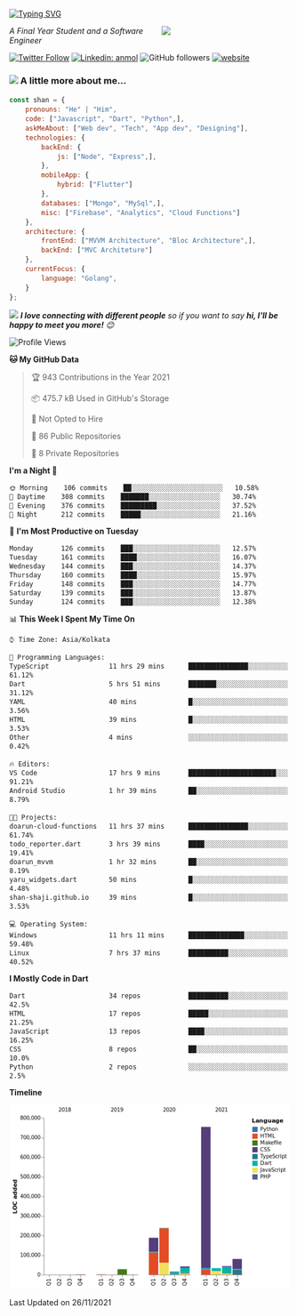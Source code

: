 <!-- <h2>नमस्ते (Namaste)🙏🏻, I'm Shan Shaji! <img src="https://media.giphy.com/media/12oufCB0MyZ1Go/giphy.gif" width="50"></h2> -->
[![Typing SVG](https://readme-typing-svg.herokuapp.com?lines=Hey%2C+I'm+Shan;I+am+a+Full+Stack+Developer)](https://git.io/typing-svg)

<img align='right' src="https://media.giphy.com/media/M9gbBd9nbDrOTu1Mqx/giphy.gif" width="230">
<p><em>A Final Year Student and a Software Engineer</em></p>

[![Twitter Follow](https://img.shields.io/twitter/follow/shan__shaji?style=flat)](https://twitter.com/intent/follow?screen_name=shan__shaji)
[![Linkedin: anmol](https://img.shields.io/badge/shan-shaji?style=flat-square&logo=Linkedin&logoColor=white&link=https://www.linkedin.com/in/shan-shaji/)](https://www.linkedin.com/in/shan-shaji/)
![GitHub followers](https://img.shields.io/github/followers/shan-shaji?label=Follow&style=social)
[![website](https://img.shields.io/badge/Website-46a2f1.svg?&style=flat-square&logo=Google-Chrome&logoColor=white&link=http://shan-shaji.github.io/)](http://shan-shaji.github.io/)



### <img src="https://media.giphy.com/media/VgCDAzcKvsR6OM0uWg/giphy.gif" width="50"> A little more about me...  

```javascript
const shan = {
    pronouns: "He" | "Him",
    code: ["Javascript", "Dart", "Python",],
    askMeAbout: ["Web dev", "Tech", "App dev", "Designing"],
    technologies: {
        backEnd: {
            js: ["Node", "Express",],
        },
        mobileApp: {
            hybrid: ["Flutter"]
        },
        databases: ["Mongo", "MySql",],
        misc: ["Firebase", "Analytics", "Cloud Functions"]
    },
    architecture: {
        frontEnd: ["MVVM Architecture", "Bloc Architecture",],
        backEnd: ["MVC Architeture"]
    },
    currentFocus: {
        language: "Golang",
    }
};
```

<img src="https://media.giphy.com/media/LnQjpWaON8nhr21vNW/giphy.gif" width="60"> <em><b>I love connecting with different people</b> so if you want to say <b>hi, I'll be happy to meet you more!</b> 😊</em>


<!--START_SECTION:waka-->
![Profile Views](http://img.shields.io/badge/Profile%20Views-6-blue)

**🐱 My GitHub Data** 

> 🏆 943 Contributions in the Year 2021
 > 
> 📦 475.7 kB Used in GitHub's Storage 
 > 
> 🚫 Not Opted to Hire
 > 
> 📜 86 Public Repositories 
 > 
> 🔑 8 Private Repositories  
 > 
**I'm a Night 🦉** 

```text
🌞 Morning    106 commits    ██░░░░░░░░░░░░░░░░░░░░░░░   10.58% 
🌆 Daytime    308 commits    ███████░░░░░░░░░░░░░░░░░░   30.74% 
🌃 Evening    376 commits    █████████░░░░░░░░░░░░░░░░   37.52% 
🌙 Night      212 commits    █████░░░░░░░░░░░░░░░░░░░░   21.16%

```
📅 **I'm Most Productive on Tuesday** 

```text
Monday       126 commits    ███░░░░░░░░░░░░░░░░░░░░░░   12.57% 
Tuesday      161 commits    ████░░░░░░░░░░░░░░░░░░░░░   16.07% 
Wednesday    144 commits    ███░░░░░░░░░░░░░░░░░░░░░░   14.37% 
Thursday     160 commits    ████░░░░░░░░░░░░░░░░░░░░░   15.97% 
Friday       148 commits    ███░░░░░░░░░░░░░░░░░░░░░░   14.77% 
Saturday     139 commits    ███░░░░░░░░░░░░░░░░░░░░░░   13.87% 
Sunday       124 commits    ███░░░░░░░░░░░░░░░░░░░░░░   12.38%

```


📊 **This Week I Spent My Time On** 

```text
⌚︎ Time Zone: Asia/Kolkata

💬 Programming Languages: 
TypeScript               11 hrs 29 mins      ███████████████░░░░░░░░░░   61.12% 
Dart                     5 hrs 51 mins       ███████░░░░░░░░░░░░░░░░░░   31.12% 
YAML                     40 mins             █░░░░░░░░░░░░░░░░░░░░░░░░   3.56% 
HTML                     39 mins             █░░░░░░░░░░░░░░░░░░░░░░░░   3.53% 
Other                    4 mins              ░░░░░░░░░░░░░░░░░░░░░░░░░   0.42%

🔥 Editors: 
VS Code                  17 hrs 9 mins       ██████████████████████░░░   91.21% 
Android Studio           1 hr 39 mins        ██░░░░░░░░░░░░░░░░░░░░░░░   8.79%

🐱‍💻 Projects: 
doarun-cloud-functions   11 hrs 37 mins      ███████████████░░░░░░░░░░   61.74% 
todo_reporter.dart       3 hrs 39 mins       ████░░░░░░░░░░░░░░░░░░░░░   19.41% 
doarun_mvvm              1 hr 32 mins        ██░░░░░░░░░░░░░░░░░░░░░░░   8.19% 
yaru_widgets.dart        50 mins             █░░░░░░░░░░░░░░░░░░░░░░░░   4.48% 
shan-shaji.github.io     39 mins             █░░░░░░░░░░░░░░░░░░░░░░░░   3.53%

💻 Operating System: 
Windows                  11 hrs 11 mins      ██████████████░░░░░░░░░░░   59.48% 
Linux                    7 hrs 37 mins       ██████████░░░░░░░░░░░░░░░   40.52%

```

**I Mostly Code in Dart** 

```text
Dart                     34 repos            ██████████░░░░░░░░░░░░░░░   42.5% 
HTML                     17 repos            █████░░░░░░░░░░░░░░░░░░░░   21.25% 
JavaScript               13 repos            ████░░░░░░░░░░░░░░░░░░░░░   16.25% 
CSS                      8 repos             ██░░░░░░░░░░░░░░░░░░░░░░░   10.0% 
Python                   2 repos             ░░░░░░░░░░░░░░░░░░░░░░░░░   2.5%

```


**Timeline**

![Chart not found](https://raw.githubusercontent.com/shan-shaji/shan-shaji/master/charts/bar_graph.png) 


 Last Updated on 26/11/2021
<!--END_SECTION:waka-->

